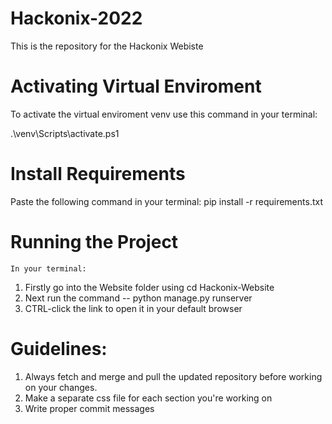# Hackonix-2022
This is the repository for the Hackonix Webiste

# Activating Virtual Enviroment
To activate the virtual enviroment venv use this command in your terminal:

.\venv\Scripts\activate.ps1

# Install Requirements
 Paste the following command in your terminal:
 pip install -r requirements.txt

# Running the Project
    In your terminal:

 1. Firstly go into the Website folder using cd Hackonix-Website
 2. Next run the command -- python manage.py runserver
 3. CTRL-click the link to open it in your default browser

# Guidelines: 

1. Always fetch and merge and pull the updated repository before working on your changes.
2. Make a separate css file for each section you're working on
3. Write proper commit messages
    